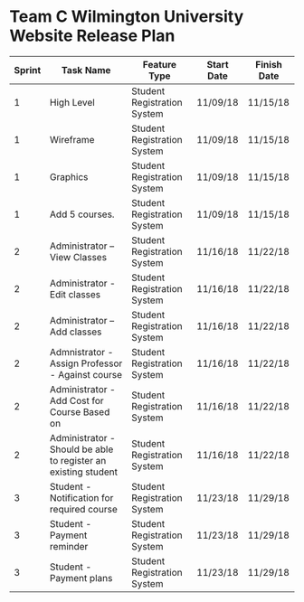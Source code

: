 # Team C Wilmington University Website Release Plan

| **Sprint**| **Task Name** | **Feature Type** |**Start Date** | **Finish Date** |
| --- | --- | --- |--- | --- | 
|1  |	High Level	|Student Registration System	|11/09/18	|11/15/18|
|1	|Wireframe	|Student Registration System	|11/09/18	|11/15/18|
|1	|Graphics	|Student Registration System	|11/09/18|	11/15/18|
|1	|Add 5 courses.	|Student Registration System |	11/09/18	|11/15/18|
|2	|Administrator – View Classes	|Student Registration System	|11/16/18|	11/22/18|
|2	|Administrator - Edit classes	|Student Registration System	|11/16/18|	11/22/18|
|2	|Administrator – Add classes	|Student Registration System	|11/16/18|	11/22/18|
|2	|Admnistrator - Assign Professor - Against course 	|Student Registration System	|11/16/18|	11/22/18|
|2	|Administrator - Add Cost for Course Based on 	|Student Registration System|	11/16/18|	11/22/18|
|2	|Administrator - Should be able to register an existing student	|Student Registration System|	11/16/18|	11/22/18|
|3  |Student - Notification for required course |Student Registration System| 11/23/18|  11/29/18|
|3  |Student - Payment reminder |Student Registration System| 11/23/18| 11/29/18|
|3  |Student - Payment plans |Student Registration System| 11/23/18| 11/29/18|

